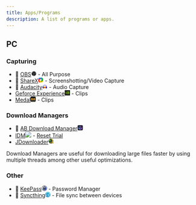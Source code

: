 ```yaml
---
title: Apps/Programs
description: A list of programs or apps.
---
```


## PC

### Capturing

- 🐐 [OBS<img src="/src/assets/OBS.png" style="display:inline; width:14px;">](https://obsproject.com/) - All Purpose
- 🐐 [ShareX<img src="/src/assets/sharex.png" style="display:inline; width:14px;">](https://getsharex.com/) - Screenshotting/Video Capture
- 🐐 [Audacity<img src="/src/assets/audacity.png" style="display:inline; width:14px;">](https://www.audacityteam.org/) - Audio Capture
- [Geforce Experience<img src="/src/assets/nvidia.png" style="display:inline; width:14px;">](https://www.nvidia.com/en-my/geforce/geforce-experience/) - Clips
- [Medal<img src="/src/assets/medal.png" style="display:inline; width:14px;">](https://medal.tv/) - Clips

### Download Managers

- 🐐 [AB Download Manager<img src="/public/assets/abdownload.png" style="display:inline; width:14px;">](https://abdownloadmanager.com/)
- [IDM<img src="/assets/IDM.png" style="display:inline; width:14px;">](https://www.internetdownloadmanager.com/) - [Reset Trial](https://github.com/J2TEAM/idm-trial-reset)
- [JDownloader<img src="/src/assets/jdownloader.png" style="display:inline; width:14px;">](https://jdownloader.org/)

Download Managers are useful for downloading large files faster by using multiple threads among other useful optimizations.

### Other

- 🐐 [KeePass<img src="/src/assets/keepass2.png" style="display:inline; width:14px;">](https://keepass.info/index.html) - Password Manager
- 🐐 [Syncthing<img src="/src/assets/syncthing.jpg" style="display:inline; width:14px;">](https://syncthing.net/) - File sync between devices